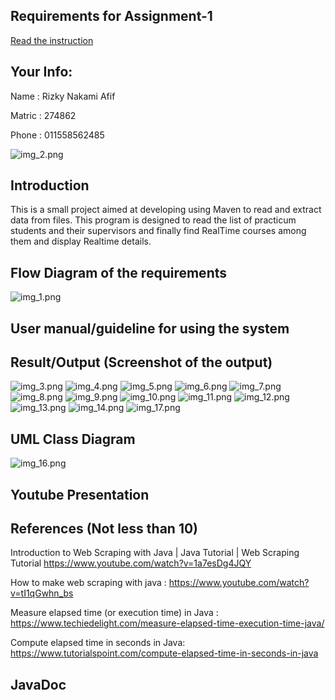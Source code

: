 ## Requirements for Assignment-1
[Read the instruction](https://github.com/STIW3054-A212/Assignments_and_Project/blob/main/Assignment-1.md)

## Your Info:
Name : Rizky Nakami Afif

Matric : 274862

Phone : 011558562485

![img_2.png](img_2.png)
## Introduction
This is a small project aimed at developing using Maven to read and extract data from files. This program is designed to read the list of practicum students and their supervisors and finally find RealTime courses among them and display Realtime details.


## Flow Diagram of the requirements
![img_1.png](img_1.png)
## User manual/guideline for using the system


## Result/Output (Screenshot of the output)
![img_3.png](img_3.png)
![img_4.png](img_4.png)
![img_5.png](img_5.png)
![img_6.png](img_6.png)
![img_7.png](img_7.png)
![img_8.png](img_8.png)
![img_9.png](img_9.png)
![img_10.png](img_10.png)
![img_11.png](img_11.png)
![img_12.png](img_12.png)
![img_13.png](img_13.png)
![img_14.png](img_14.png)
![img_17.png](img_17.png)
## UML Class Diagram
![img_16.png](img_16.png)
## Youtube Presentation
## References (Not less than 10)

Introduction to Web Scraping with Java | Java Tutorial | Web Scraping Tutorial
https://www.youtube.com/watch?v=1a7esDg4JQY

How to make web scraping with java :
https://www.youtube.com/watch?v=tI1qGwhn_bs

Measure elapsed time (or execution time) in Java :
https://www.techiedelight.com/measure-elapsed-time-execution-time-java/

Compute elapsed time in seconds in Java:
https://www.tutorialspoint.com/compute-elapsed-time-in-seconds-in-java
## JavaDoc
